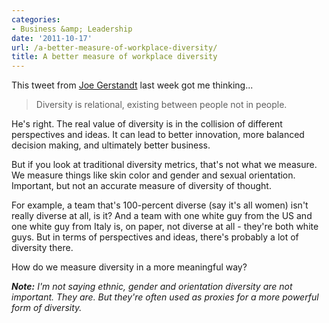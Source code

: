 ```yaml
---
categories:
- Business &amp; Leadership
date: '2011-10-17'
url: /a-better-measure-of-workplace-diversity/
title: A better measure of workplace diversity
---
```


This tweet from <a href="http://twitter.com/joegerstandt">Joe Gerstandt</a> last week got me thinking...

<blockquote>Diversity is relational, existing between people not in people.</blockquote>

He's right. The real value of diversity is in the collision of different perspectives and ideas. It can lead to better innovation, more balanced decision making, and ultimately better business.

But if you look at traditional diversity metrics, that's not what we measure. We measure things like skin color and gender and sexual orientation. Important, but not an accurate measure of diversity of thought.

For example, a team that's 100-percent diverse (say it's all women) isn't really diverse at all, is it? And a team with one white guy from the US and one white guy from Italy is, on paper, not diverse at all - they're both white guys. But in terms of perspectives and ideas, there's probably a lot of diversity there.

How do we measure diversity in a more meaningful way?

<em><strong>Note:</strong> I'm not saying ethnic, gender and orientation diversity are not important. They are. But they're often used as proxies for a more powerful form of diversity.</em>